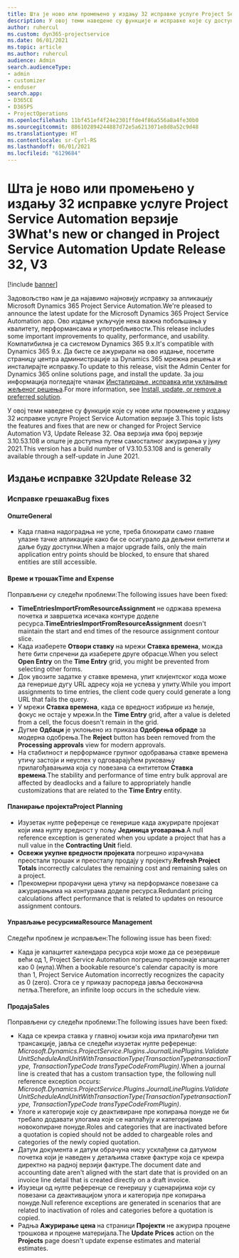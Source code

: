 ```yaml
---
title: Шта је ново или промењено у издању 32 исправке услуге Project Service Automation верзије 3
description: У овој теми наведене су функције и исправке које су доступне у издању 32 исправке услуге Project Service Automation верзије 3.
author: ruhercul
ms.custom: dyn365-projectservice
ms.date: 06/01/2021
ms.topic: article
ms.author: ruhercul
audience: Admin
search.audienceType:
- admin
- customizer
- enduser
search.app:
- D365CE
- D365PS
- ProjectOperations
ms.openlocfilehash: 11bf451ef4f24e2301ffde4f86a556a8a4fe30b0
ms.sourcegitcommit: 886102894244887d72e5a6213071e8d8a52c9d48
ms.translationtype: HT
ms.contentlocale: sr-Cyrl-RS
ms.lasthandoff: 06/01/2021
ms.locfileid: "6129684"
---
```

# <a name="whats-new-or-changed-in-project-service-automation-update-release-32-v3"></a><span data-ttu-id="2033b-103">Шта је ново или промењено у издању 32 исправке услуге Project Service Automation верзије 3</span><span class="sxs-lookup"><span data-stu-id="2033b-103">What's new or changed in Project Service Automation Update Release 32, V3</span></span>

[!include [banner](../includes/psa-now-project-operations.md)]

<span data-ttu-id="2033b-104">Задовољство нам је да најавимо најновију исправку за апликацију Microsoft Dynamics 365 Project Service Automation.</span><span class="sxs-lookup"><span data-stu-id="2033b-104">We're pleased to announce the latest update for the Microsoft Dynamics 365 Project Service Automation app.</span></span> <span data-ttu-id="2033b-105">Ово издање укључује нека важна побољшања у квалитету, перформансама и употребљивости.</span><span class="sxs-lookup"><span data-stu-id="2033b-105">This release includes some important improvements to quality, performance, and usability.</span></span> <span data-ttu-id="2033b-106">Компатибилна је са системом Dynamics 365 9.x.</span><span class="sxs-lookup"><span data-stu-id="2033b-106">It's compatible with Dynamics 365 9.x.</span></span> <span data-ttu-id="2033b-107">Да бисте се ажурирали на ово издање, посетите страницу центра администрације за Dynamics 365 мрежна решења и инсталирајте исправку.</span><span class="sxs-lookup"><span data-stu-id="2033b-107">To update to this release, visit the Admin Center for Dynamics 365 online solutions page, and install the update.</span></span> <span data-ttu-id="2033b-108">За још информација погледајте чланак [Инсталирање, исправка или уклањање жељеног решења](/power-platform/admin/install-remove-preferred-solution).</span><span class="sxs-lookup"><span data-stu-id="2033b-108">For more information, see [Install, update, or remove a preferred solution](/power-platform/admin/install-remove-preferred-solution).</span></span>

<span data-ttu-id="2033b-109">У овој теми наведене су функције које су нове или промењене у издању 32 исправке услуге Project Service Automation верзије 3.</span><span class="sxs-lookup"><span data-stu-id="2033b-109">This topic lists the features and fixes that are new or changed for Project Service Automation V3, Update Release 32.</span></span> <span data-ttu-id="2033b-110">Ова верзија има број верзије 3.10.53.108 и опште је доступна путем самосталног ажурирања у јуну 2021.</span><span class="sxs-lookup"><span data-stu-id="2033b-110">This version has a build number of V3.10.53.108 and is generally available through a self-update in June 2021.</span></span>

## <a name="update-release-32"></a><span data-ttu-id="2033b-111">Издање исправке 32</span><span class="sxs-lookup"><span data-stu-id="2033b-111">Update Release 32</span></span>

### <a name="bug-fixes"></a><span data-ttu-id="2033b-112">Исправке грешака</span><span class="sxs-lookup"><span data-stu-id="2033b-112">Bug fixes</span></span>

#### <a name="general"></a><span data-ttu-id="2033b-113">Опште</span><span class="sxs-lookup"><span data-stu-id="2033b-113">General</span></span>

- <span data-ttu-id="2033b-114">Када главна надоградња не успе, треба блокирати само главне улазне тачке апликације како би се осигурало да дељени ентитети и даље буду доступни.</span><span class="sxs-lookup"><span data-stu-id="2033b-114">When a major upgrade fails, only the main application entry points should be blocked, to ensure that shared entities are still accessible.</span></span>

#### <a name="time-and-expense"></a><span data-ttu-id="2033b-115">Време и трошак</span><span class="sxs-lookup"><span data-stu-id="2033b-115">Time and Expense</span></span>

<span data-ttu-id="2033b-116">Поправљени су следећи проблеми:</span><span class="sxs-lookup"><span data-stu-id="2033b-116">The following issues have been fixed:</span></span>

- <span data-ttu-id="2033b-117">**TimeEntriesImportFromResourceAssignment** не одржава времена почетка и завршетка исечака контуре доделе ресурса.</span><span class="sxs-lookup"><span data-stu-id="2033b-117">**TimeEntriesImportFromResourceAssignment** doesn't maintain the start and end times of the resource assignment contour slice.</span></span>
- <span data-ttu-id="2033b-118">Када изаберете **Отвори ставку** на мрежи **Ставка времена**, можда ћете бити спречени да изаберете друге обрасце.</span><span class="sxs-lookup"><span data-stu-id="2033b-118">When you select **Open Entry** on the **Time Entry** grid, you might be prevented from selecting other forms.</span></span>
- <span data-ttu-id="2033b-119">Док увозите задатке у ставке времена, упит клијентског кода може да генерише дугу URL адресу која не успева у упиту.</span><span class="sxs-lookup"><span data-stu-id="2033b-119">While you import assignments to time entries, the client code query could generate a long URL that fails the query.</span></span>
- <span data-ttu-id="2033b-120">У мрежи **Ставка времена**, када се вредност избрише из ћелије, фокус не остаје у мрежи.</span><span class="sxs-lookup"><span data-stu-id="2033b-120">In the **Time Entry** grid, after a value is deleted from a cell, the focus doesn't remain in the grid.</span></span>
- <span data-ttu-id="2033b-121">Дугме **Одбаци** је уклоњено из приказа **Одобрења обраде** за модерна одобрења.</span><span class="sxs-lookup"><span data-stu-id="2033b-121">The **Reject** button has been removed from the **Processing approvals** view for modern approvals.</span></span>
- <span data-ttu-id="2033b-122">На стабилност и перформансе групног одобравања ставке времена утичу застоји и неуспех у одговарајућем руковању прилагођавањима која су повезана са ентитетом **Ставка времена**.</span><span class="sxs-lookup"><span data-stu-id="2033b-122">The stability and performance of time entry bulk approval are affected by deadlocks and a failure to appropriately handle customizations that are related to the **Time Entry** entity.</span></span>

#### <a name="project-planning"></a><span data-ttu-id="2033b-123">Планирање пројекта</span><span class="sxs-lookup"><span data-stu-id="2033b-123">Project Planning</span></span>

- <span data-ttu-id="2033b-124">Изузетак нулте референце се генерише када ажурирате пројекат који има нулту вредност у пољу **Јединица уговарања**.</span><span class="sxs-lookup"><span data-stu-id="2033b-124">A null reference exception is generated when you update a project that has a null value in the **Contracting Unit** field.</span></span>
- <span data-ttu-id="2033b-125">**Освежи укупне вредности пројеката** погрешно израчунава преостали трошак и преосталу продају у пројекту.</span><span class="sxs-lookup"><span data-stu-id="2033b-125">**Refresh Project Totals** incorrectly calculates the remaining cost and remaining sales on a project.</span></span>
- <span data-ttu-id="2033b-126">Прекомерни прорачуни цена утичу на перформансе повезане са ажурирањима на контурама доделе ресурса.</span><span class="sxs-lookup"><span data-stu-id="2033b-126">Redundant pricing calculations affect performance that is related to updates on resource assignment contours.</span></span>

#### <a name="resource-management"></a><span data-ttu-id="2033b-127">Управљање ресурсима</span><span class="sxs-lookup"><span data-stu-id="2033b-127">Resource Management</span></span>

<span data-ttu-id="2033b-128">Следећи проблем је исправљен:</span><span class="sxs-lookup"><span data-stu-id="2033b-128">The following issue has been fixed:</span></span>

- <span data-ttu-id="2033b-129">Када је капацитет календара ресурса који може да се резервише већи од 1, Project Service Automation погрешно препознаје капацитет као 0 (нула).</span><span class="sxs-lookup"><span data-stu-id="2033b-129">When a bookable resource's calendar capacity is more than 1, Project Service Automation incorrectly recognizes the capacity as 0 (zero).</span></span> <span data-ttu-id="2033b-130">Стога се у приказу распореда јавља бесконачна петља.</span><span class="sxs-lookup"><span data-stu-id="2033b-130">Therefore, an infinite loop occurs in the schedule view.</span></span>

#### <a name="sales"></a><span data-ttu-id="2033b-131">Продаја</span><span class="sxs-lookup"><span data-stu-id="2033b-131">Sales</span></span>

<span data-ttu-id="2033b-132">Поправљени су следећи проблеми:</span><span class="sxs-lookup"><span data-stu-id="2033b-132">The following issues have been fixed:</span></span>

- <span data-ttu-id="2033b-133">Када се креира ставка у главној књизи која има прилагођени тип трансакције, јавља се следећи изузетак нулте референце: *Microsoft.Dynamics.ProjectService.Plugins.JournalLinePlugins.ValidateUnitScheduleAndUnitWithTransactionType(TransactionTypetransactionType, TransactionTypeCode transTypeCodeFromPlugin)*.</span><span class="sxs-lookup"><span data-stu-id="2033b-133">When a journal line is created that has a custom transaction type, the following null reference exception occurs: *Microsoft.Dynamics.ProjectService.Plugins.JournalLinePlugins.ValidateUnitScheduleAndUnitWithTransactionType(TransactionTypetransactionType, TransactionTypeCode transTypeCodeFromPlugin)*.</span></span>
- <span data-ttu-id="2033b-134">Улоге и категорије које су деактивиране пре копирања понуде не би требало додавати улогама које се наплаћују и категоријама новокопиране понуде.</span><span class="sxs-lookup"><span data-stu-id="2033b-134">Roles and categories that are inactivated before a quotation is copied should not be added to chargeable roles and categories of the newly copied quotation.</span></span>
- <span data-ttu-id="2033b-135">Датум документа и датум обрачуна нису усклађени са датумом почетка који је наведен у детаљима ставке фактуре која се креира директно на радној верзији фактуре.</span><span class="sxs-lookup"><span data-stu-id="2033b-135">The document date and accounting date aren't aligned with the start date that is provided on an invoice line detail that is created directly on a draft invoice.</span></span>
- <span data-ttu-id="2033b-136">Изузеци од нулте референце се генеришу у сценаријима који су повезани са деактивацијом улога и категорија пре копирања понуде.</span><span class="sxs-lookup"><span data-stu-id="2033b-136">Null reference exceptions are generated in scenarios that are related to inactivation of roles and categories before a quotation is copied.</span></span>
- <span data-ttu-id="2033b-137">Радња **Ажурирање цена** на страници **Пројекти** не ажурира процене трошкова и процене материјала.</span><span class="sxs-lookup"><span data-stu-id="2033b-137">The **Update Prices** action on the **Projects** page doesn't update expense estimates and material estimates.</span></span>
